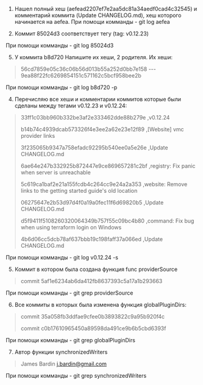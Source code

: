 1. Нашел полный хеш (aefead2207ef7e2aa5dc81a34aedf0cad4c32545) и комментарий коммита (Update CHANGELOG.md), хеш которого 
начинается на aefea.
При помощи комманды - git log aefea

2. Коммит 85024d3 соответствует тегу (tag: v0.12.23)

При помощи комманды - git log 85024d3

5. У коммита b8d720 Напишите их хеши, 2 родителя.
Их хеши:

>56cd7859e05c36c06b56d013b55a252d0bb7e158 ---
9ea88f22fc6269854151c571162c5bcf958bee2b

При помощи комманды - git log b8d720 -p

4. Перечисляю все хеши и комментарии коммитов которые были сделаны между тегами v0.12.23 и v0.12.24:


>33ff1c03bb960b332be3af2e333462dde88b279e ,v0.12.24
> 
> b14b74c4939dcab573326f4e3ee2a62e23e12f89 ,[Website] vmc provider links
> 
> 3f235065b9347a758efadc92295b540ee0a5e26e ,Update CHANGELOG.md
> 
> 6ae64e247b332925b872447e9ce869657281c2bf ,registry: Fix panic when server is unreachable
> 
> 5c619ca1baf2e21a155fcdb4c264cc9e24a2a353 ,website: Remove links to the getting started guide's old location
> 
> 06275647e2b53d97d4f0a19a0fec11f6d69820b5 ,Update CHANGELOG.md
> 
> d5f9411f5108260320064349b757f55c09bc4b80 ,command: Fix bug when using terraform login on Windows
> 
> 4b6d06cc5dcb78af637bbb19c198faff37a066ed ,Update CHANGELOG.md

При помощи комманды - git log v0.12.24 -s

5. Коммит в котором была создана функция func providerSource 
>commit 5af1e6234ab6da412fb8637393c5a17a1b293663

При помощи комманды - git grep providerSource

6. Все коммиты в которых была изменена функция globalPluginDirs:

>commit 35a058fb3ddfae9cfee0b3893822c9a95b920f4c
> 
> commit c0b17610965450a89598da491ce9b6b5cbd6393f

При помощи комманды - git grep globalPluginDirs

7. Автор функции synchronizedWriters

>James Bardin <j.bardin@gmail.com>

При помощи комманды - git grep synchronizedWriters
